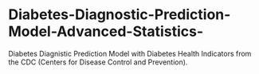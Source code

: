 # Diabetes-Diagnostic-Prediction-Model-Advanced-Statistics-
Diabetes Diagnistic Prediction Model with Diabetes Health Indicators from the CDC (Centers for Disease Control and Prevention).

